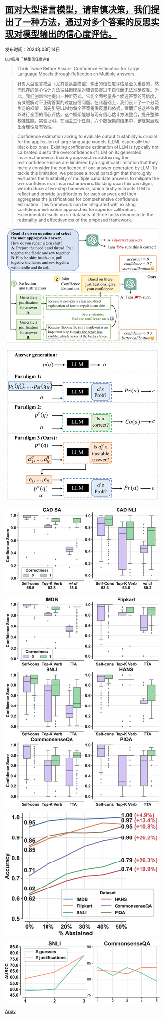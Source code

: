 # [面对大型语言模型，请审慎决策，我们提出了一种方法，通过对多个答案的反思实现对模型输出的信心度评估。](https://arxiv.org/abs/2403.09972)

发布时间：2024年03月14日

`LLM应用` `` `模型信任度评估`

> Think Twice Before Assure: Confidence Estimation for Large Language Models through Reflection on Multiple Answers

> 针对大型语言模型（尤其是黑盒模型）输出的信任度评估是至关重要的，然而现存的信心估计方法往往因模型对错误答案过于自信而无法准确校准。为此，我们创新性地提出一种新范式，它能全面考量多个候选答案的可信度，有效缓解对不正确答案的过度自信问题。在此基础上，我们设计了一个分两步走的框架：首先引导LLM为每个答案提供反思和依据，继而汇总这些依据以进行全面的信心评估。这个框架能够与现有信心估计方法整合，提升整体校准性能。实验证明，在涵盖三个任务、六个数据集的结果中，该框架展现出合理性及有效性。

> Confidence estimation aiming to evaluate output trustability is crucial for the application of large language models (LLM), especially the black-box ones. Existing confidence estimation of LLM is typically not calibrated due to the overconfidence of LLM on its generated incorrect answers. Existing approaches addressing the overconfidence issue are hindered by a significant limitation that they merely consider the confidence of one answer generated by LLM. To tackle this limitation, we propose a novel paradigm that thoroughly evaluates the trustability of multiple candidate answers to mitigate the overconfidence on incorrect answers. Building upon this paradigm, we introduce a two-step framework, which firstly instructs LLM to reflect and provide justifications for each answer, and then aggregates the justifications for comprehensive confidence estimation. This framework can be integrated with existing confidence estimation approaches for superior calibration. Experimental results on six datasets of three tasks demonstrate the rationality and effectiveness of the proposed framework.

![面对大型语言模型，请审慎决策，我们提出了一种方法，通过对多个答案的反思实现对模型输出的信心度评估。](../../../paper_images/2403.09972/x1.png)

![面对大型语言模型，请审慎决策，我们提出了一种方法，通过对多个答案的反思实现对模型输出的信心度评估。](../../../paper_images/2403.09972/x2.png)

![面对大型语言模型，请审慎决策，我们提出了一种方法，通过对多个答案的反思实现对模型输出的信心度评估。](../../../paper_images/2403.09972/x3.png)

![面对大型语言模型，请审慎决策，我们提出了一种方法，通过对多个答案的反思实现对模型输出的信心度评估。](../../../paper_images/2403.09972/x4.png)

![面对大型语言模型，请审慎决策，我们提出了一种方法，通过对多个答案的反思实现对模型输出的信心度评估。](../../../paper_images/2403.09972/x5.png)

![面对大型语言模型，请审慎决策，我们提出了一种方法，通过对多个答案的反思实现对模型输出的信心度评估。](../../../paper_images/2403.09972/x6.png)

[Arxiv](https://arxiv.org/abs/2403.09972)